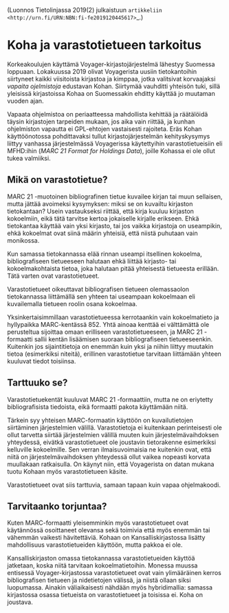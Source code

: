 (Luonnos Tietolinjassa 2019(2) julkaistuun
`artikkeliin <http://urn.fi/URN:NBN:fi-fe2019120445617>`_.)

Koha ja varastotietueen tarkoitus
=================================

Korkeakoulujen käyttämä Voyager-kirjastojärjestelmä
lähestyy Suomessa loppuaan.
Lokakuussa 2019 olivat Voyagerista uusiin tietokantoihin
siirtyneet kaikki viisitoista kirjastoa ja kimppaa, jotka
valitsivat korvaajaksi _vapaita ojelmistoja_ edustavan Kohan.
Siirtymää vauhditti yhteisön tuki, sillä yleisissä kirjastoissa
Kohaa on Suomessakin ehditty käyttää jo muutaman vuoden ajan.

Vapaata ohjelmistoa on periaatteessa mahdollista
kehittää ja räätälöidä täysin kirjastojen tarpeiden mukaan,
jos aika vain riittää, ja kunhan ohjelmiston vapautta
ei GPL-ehtojen vastaisesti rajoiteta.
Eräs Kohan käyttöönotossa pohdittavaksi tullut
kirjastojärjestelmän kehityskysymys
liittyy vanhassa järjestelmässä Voyagerissa
käytettyihin varastotietueisiin eli MFHD:ihin
(_MARC 21 Format for Holdings Data_),
joille Kohassa ei ole ollut tukea valmiiksi.

## Mikä on varastotietue?

MARC 21 -muotoinen bibliografinen tietue
kuvailee kirjan tai muun sellaisen,
mutta jättää avoimeksi kysymyksen:
miksi se on kuvailtu kirjaston tietokantaan?
Usein vastaukseksi riittää,
että kirja kuuluu kirjaston kokoelmiin,
eikä tätä tarvitse kertoa jokaiselle kirjalle erikseen.
Ehkä tietokantaa käyttää vain yksi kirjasto,
tai jos vaikka kirjastoja on useampikin,
ehkä kokoelmat ovat siinä määrin yhteisiä,
että niistä puhutaan vain monikossa.

Kun samassa tietokannassa elää rinnan useampi itsellinen kokoelma,
bibliografiseen tietueeseen halutaan ehkä
liittää kirjasto- tai kokoelmakohtaista tietoa,
joka halutaan pitää yhteisestä tietueesta erillään.
Tätä varten ovat varastotietueet.

Varastotietueet oikeuttavat
bibliografisen tietueen olemassaolon tietokannassa
liittämällä sen yhteen tai useampaan kokoelmaan
eli kuvailemalla tietueen roolin osana kokoelmaa.

Yksinkertaisimmillaan varastotietueessa kerrotaankin
vain kokoelmatieto ja hyllypaikka MARC-kentässä 852.
Yhtä ainoaa kenttää ei välttämättä ole perusteltua
sijoittaa omaan erilliseen varastotietueeseen,
ja MARC 21 -formaatti sallii kentän lisäämisen
suoraan bibliografiseen tietueeseenkin.
Kuitenkin jos sijaintitietoja on enemmän kuin yksi
ja niihin liittyy muutakin tietoa (esimerkiksi niteitä), 
erillinen varastotietue tarvitaan liittämään
yhteen kuuluvat tiedot toisiinsa.

## Tarttuuko se?

Varastotietuekentät kuuluvat MARC 21 -formaattiin,
mutta ne on eriytetty bibliografisista tiedoista,
eikä formaatti pakota käyttämään niitä.

Tärkein syy yhteisen MARC-formaatin käyttöön on
kuvailutietojen siirtäminen järjestelmien välillä.
Varastotietoja ei kuitenkaan perinteisesti
ole ollut tarvetta siirtää järjestelmien välillä
muuten kuin järjestelmävaihdoksen yhteydessä,
eivätkä varastotietueet ole joustavin tietorakenne
esimerkiksi kelluville kokoelmille.
Sen verran ilmaisuvoimaisia ne kuitenkin ovat,
että niitä on järjestelmävaihdoksen yhteydessä ollut
vaikea nopeasti korvata muullakaan ratkaisulla.
On käynyt niin, että Voyagerista on datan mukana
tuotu Kohaan myös varastotietueen käsite.

Varastotietueet ovat siis tarttuvia,
samaan tapaan kuin vapaa ohjelmakoodi.

## Tarvitaanko torjuntaa?

Kuten MARC-formaatti yleisemminkin myös varastotietueet
ovat käytännössä osoittaneet olevansa sekä toimivia
että myös enemmän tai vähemmän vaikesti hävitettäviä.
Kohaan on Kansalliskirjastossa lisätty
mahdollisuus varastotietueiden käyttöön,
mutta pakkoa ei ole.

Kansalliskirjaston omassa tietokannassa
varastotietueiden käyttöä jatketaan,
koska niitä tarvitaan kokoelmatietoihin.
Monessa muussa entisessä Voyager-kirjastossa
varastotietueet ovat vain ylimääräinen kerros 
bibliografisen tietueen ja nidetietojen välissä,
ja niistä ollaan siksi luopumassa.
Ainakin väliaikaisesti nähdään myös hybridimallia:
samassa kirjastossa osassa tietueista
on varastotietueet ja toisissa ei.
Koha on joustava.
